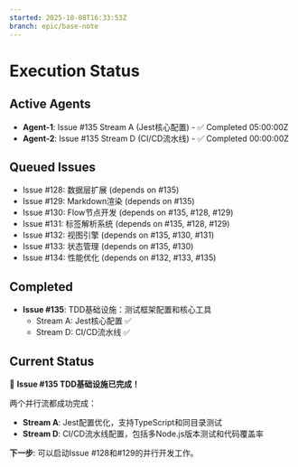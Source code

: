 ```yaml
---
started: 2025-10-08T16:33:53Z
branch: epic/base-note
---
```


# Execution Status

## Active Agents

- **Agent-1**: Issue #135 Stream A (Jest核心配置) - ✅ Completed 05:00:00Z
- **Agent-2**: Issue #135 Stream D (CI/CD流水线) - ✅ Completed 00:00:00Z

## Queued Issues

- Issue #128: 数据层扩展 (depends on #135)
- Issue #129: Markdown渲染 (depends on #135)
- Issue #130: Flow节点开发 (depends on #135, #128, #129)
- Issue #131: 标签解析系统 (depends on #135, #128, #129)
- Issue #132: 视图引擎 (depends on #135, #130, #131)
- Issue #133: 状态管理 (depends on #135, #130)
- Issue #134: 性能优化 (depends on #132, #133, #135)

## Completed

- **Issue #135**: TDD基础设施：测试框架配置和核心工具
  - Stream A: Jest核心配置 ✅
  - Stream D: CI/CD流水线 ✅

## Current Status

🎉 **Issue #135 TDD基础设施已完成！**

两个并行流都成功完成：
- **Stream A**: Jest配置优化，支持TypeScript和同目录测试
- **Stream D**: CI/CD流水线配置，包括多Node.js版本测试和代码覆盖率

**下一步**: 可以启动Issue #128和#129的并行开发工作。